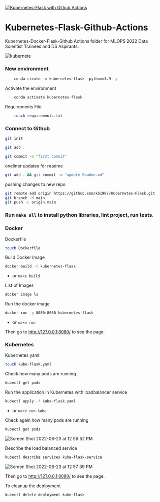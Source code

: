 [![Kubernetes-Flask with Github Actions](https://github.com/kb1907/Kubernetes-Flask/actions/workflows/main.yml/badge.svg)](https://github.com/kb1907/Kubernetes-Flask/actions/workflows/main.yml)

# Kubernetes-Flask-Github-Actions

Kubernetes-Docker-Flask-Github Actions folder for MLOPS 2022 Data Scientist Trainees and DS Aspirants.


![kubernete](https://user-images.githubusercontent.com/51021282/175277513-baeb766d-944e-4aed-95d7-8306a7eb5cfd.png)



### New environment

```bash
    conda create -n kubernetes-flask  python=3.9 -y
```

Activate the environment

```bash
    conda activate kubernetes-flask
```

Requirements File

```bash
    touch requirements.txt
```

### Connect to Github

```bash
git init
```

```bash
git add .
```

```bash
git commit -m "first commit"
```

oneliner updates for readme

```bash
git add . && git commit -m "update Readme.md"
```

pushing changes to new repo

```bash
git remote add origin https://github.com/kb1907/Kubernetes-Flask.git
git branch -M main
git push -u origin main
```

### Run `make all` to install python libraries, lint project, run tests.

### Docker

Dockerfile

```bash
touch Dockerfile
```

Build Docker Image

```bash
docker build -t kubernetes-flask .
```

- or `make build`

List of Images

```bash
docker image ls
```

Run the docker image

```bash
docker run -p 8080:8080 kubernetes-flask
```

- or `make run`

Then go to http://127.0.0.1:8080/ to see the page.

### Kubernetes

Kubernetes yaml

```bash
touch kube-flask.yaml
```

Check how many pods are running

```bash
kubectl get pods
```

Run the application in Kubernetes with loadbalancer service

```bash
kubectl apply -f kube-flask.yaml
```

- or `make run-kube`

Check again how many pods are running

```bash
kubectl get pods
```

![Screen Shot 2022-06-23 at 12 56 52 PM](https://user-images.githubusercontent.com/51021282/175276974-3cd9a9b8-3f36-4254-a4a8-8b64e084ddd7.png)


Describe the load balanced service

```bash
kubectl describe services kube-flask-service
```
![Screen Shot 2022-06-23 at 12 57 39 PM](https://user-images.githubusercontent.com/51021282/175276935-a3220926-4351-4c24-b27a-3ced5a35cf9e.png)


Then go to http://127.0.0.1:8080/ to see the page.

To cleanup the deployment

```bash
kubectl delete deployment kube-flask
```
